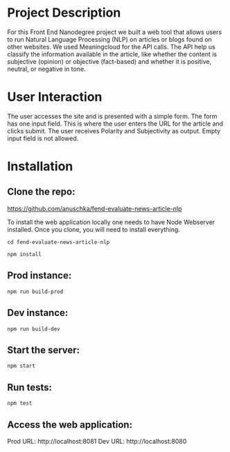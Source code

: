 # Project Description

For this Front End Nanodegree project we built a web tool that allows users to run Natural Language Processing (NLP) on articles or blogs found on other websites. We used Meaningcloud for the API calls. The API help us classify the information available in the article, like whether the content is subjective (opinion) or objective (fact-based) and whether it is positive, neutral, or negative in tone.

# User Interaction

The user accesses the site and is presented with a simple form. The form has one input field. This is where the user enters the URL
for the article and clicks submit. The user receives Polarity and Subjectivity as output. Empty input field is not allowed.

# Installation

## Clone the repo:
https://github.com/anuschka/fend-evaluate-news-article-nlp

To install the web application locally one needs to have Node Webserver installed.
Once you clone, you will need to install everything.

`cd fend-evaluate-news-article-nlp`

`npm install`

## Prod instance:
`npm run build-prod` 

## Dev instance:
`npm run build-dev`

## Start the server:
`npm start`

## Run tests:
`npm test`

## Access the web application:
Prod URL: http://localhost:8081
Dev URL: http://localhost:8080